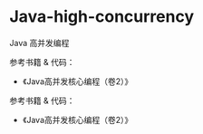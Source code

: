 # Java-high-concurrency
Java 高并发编程

参考书籍 & 代码：
- 《Java高并发核心编程（卷2）》 


参考书籍 & 代码：
- 《Java高并发核心编程（卷2）》 


